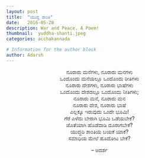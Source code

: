 ```yaml
---
layout: post
title:  "ಯುದ್ಧ ಶಾಂತಿ"
date:   2016-05-28
description: War and Peace. A Poem!
thumbnail:  yuddha-shanti.jpeg
categories: acchakannada

# Information for the author block
author: Adarsh
---
```

<p align="center">ನೂರಾರು ಮನೆಗಳು, ನೂರಾರು ಮನಗಳು<br>
ಒಂದೊಂದು ಮನೆಯಲ್ಲೂ ಒಂದೊಂದು ರೀತಿಗಳು<br><!--more-->
ನೂರಾರು ದೇಶಗಳು, ನೂರಾರು ಭಾಷೆಗಳು<br>
ಒಂದೊಂದು ದೇಶದಲ್ಲೂ ಒಂದೊಂದು ನೀತಿಗಳು;<br>
ನೂರಾರು ಮನೆ, ನೂರಾರು ಮನ<br>
ನೂರಾರು ದೇಶ, ನೂರಾರು ಭಾಷೆ<br>
ಎಲ್ಲಕ್ಕೂ ಇರುವುದು ಒಂದೇ ಭೂಮಿ!<br>
ಗೆರೆ ಎಳೆದು ಬೇರಾಗಿ ಭೂಮಿ ಒಡೆಯಬೇಕೆ?<br>
ಜೊತೆಯಾಗಿ ಹೊಡೆದಾಡಿ ದೂರಾಗಬೇಕೆ?<br>
ಯುದ್ಧದಿ ಶಾಂತಿಯ ಬಯಕೆ ಯಾಕೆ?<br>
ಸಮಾಧಿಯ ಮೇಲೆ ಹೂದೋಟ ಬೇಕೆ?<br></p>

<p align="center">– ಆದರ್ಶ </p>
